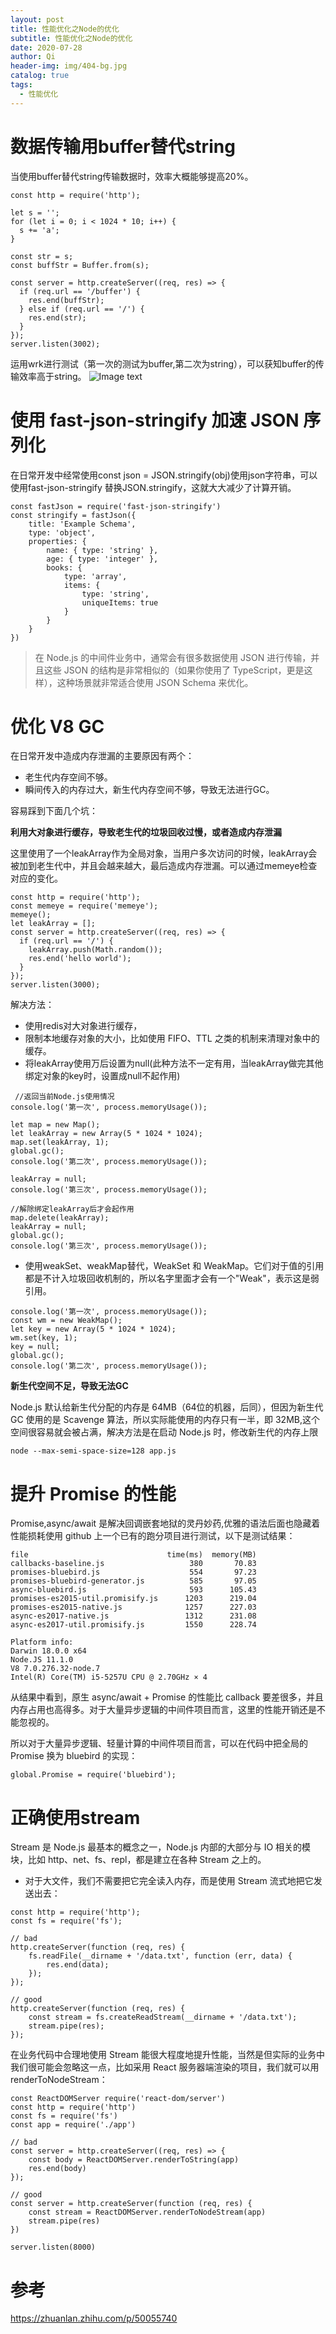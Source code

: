 ```yaml
---
layout: post
title: 性能优化之Node的优化
subtitle: 性能优化之Node的优化
date: 2020-07-28
author: Qi
header-img: img/404-bg.jpg
catalog: true
tags:
  - 性能优化
---
```


# 数据传输用buffer替代string
当使用buffer替代string传输数据时，效率大概能够提高20%。
```
const http = require('http');

let s = '';
for (let i = 0; i < 1024 * 10; i++) {
  s += 'a';
}

const str = s;
const buffStr = Buffer.from(s);

const server = http.createServer((req, res) => {
  if (req.url == '/buffer') {
    res.end(buffStr);
  } else if (req.url == '/') {
    res.end(str);
  }
});
server.listen(3002);

```
运用wrk进行测试（第一次的测试为buffer,第二次为string），可以获知buffer的传输效率高于string。
![Image text](/img/WechatIMG263.png)

# 使用 fast-json-stringify 加速 JSON 序列化

在日常开发中经常使用const json = JSON.stringify(obj)使用json字符串，可以使用fast-json-stringify 替换JSON.stringify，这就大大减少了计算开销。


```
const fastJson = require('fast-json-stringify')
const stringify = fastJson({
    title: 'Example Schema',
    type: 'object',
    properties: {
        name: { type: 'string' },
        age: { type: 'integer' },
        books: {
            type: 'array',
            items: {
                type: 'string',
                uniqueItems: true
            }
        }
    }
})
```
> 在 Node.js 的中间件业务中，通常会有很多数据使用 JSON 进行传输，并且这些 JSON 的结构是非常相似的（如果你使用了 TypeScript，更是这样），这种场景就非常适合使用 JSON Schema 来优化。


# 优化 V8 GC
在日常开发中造成内存泄漏的主要原因有两个：
- 老生代内存空间不够。
- 瞬间传入的内存过大，新生代内存空间不够，导致无法进行GC。

容易踩到下面几个坑：

**利用大对象进行缓存，导致老生代的垃圾回收过慢，或者造成内存泄漏**

这里使用了一个leakArray作为全局对象，当用户多次访问的时候，leakArray会被加到老生代中，并且会越来越大，最后造成内存泄漏。可以通过memeye检查对应的变化。
```
const http = require('http');
const memeye = require('memeye');
memeye();
let leakArray = [];
const server = http.createServer((req, res) => {
  if (req.url == '/') {
    leakArray.push(Math.random());
    res.end('hello world');
  }
});
server.listen(3000);
```
解决方法：
- 使用redis对大对象进行缓存，
- 限制本地缓存对象的大小，比如使用 FIFO、TTL 之类的机制来清理对象中的缓存。
- 将leakArray使用万后设置为null(此种方法不一定有用，当leakArray做完其他绑定对象的key时，设置成null不起作用)

```
 //返回当前Node.js使用情况
console.log('第一次', process.memoryUsage());

let map = new Map();
let leakArray = new Array(5 * 1024 * 1024);
map.set(leakArray, 1);
global.gc();
console.log('第二次', process.memoryUsage());

leakArray = null;
console.log('第三次', process.memoryUsage());

//解除绑定leakArray后才会起作用
map.delete(leakArray);
leakArray = null;
global.gc();
console.log('第三次', process.memoryUsage());

```

- 使用weakSet、weakMap替代，WeakSet 和 WeakMap。它们对于值的引用都是不计入垃圾回收机制的，所以名字里面才会有一个"Weak"，表示这是弱引用。

```
console.log('第一次', process.memoryUsage());
const wm = new WeakMap();
let key = new Array(5 * 1024 * 1024);
wm.set(key, 1);
key = null;
global.gc();
console.log('第二次', process.memoryUsage());
```

**新生代空间不足，导致无法GC**

Node.js 默认给新生代分配的内存是 64MB（64位的机器，后同），但因为新生代 GC 使用的是 Scavenge 算法，所以实际能使用的内存只有一半，即 32MB,这个空间很容易就会被占满，解决方法是在启动 Node.js 时，修改新生代的内存上限

```
node --max-semi-space-size=128 app.js
```

# 提升 Promise 的性能

Promise,async/await 是解决回调嵌套地狱的灵丹妙药,优雅的语法后面也隐藏着性能损耗使用 github 上一个已有的跑分项目进行测试，以下是测试结果：
```
file                               time(ms)  memory(MB)
callbacks-baseline.js                   380       70.83
promises-bluebird.js                    554       97.23
promises-bluebird-generator.js          585       97.05
async-bluebird.js                       593      105.43
promises-es2015-util.promisify.js      1203      219.04
promises-es2015-native.js              1257      227.03
async-es2017-native.js                 1312      231.08
async-es2017-util.promisify.js         1550      228.74

Platform info:
Darwin 18.0.0 x64
Node.JS 11.1.0
V8 7.0.276.32-node.7
Intel(R) Core(TM) i5-5257U CPU @ 2.70GHz × 4
```

从结果中看到，原生 async/await + Promise 的性能比 callback 要差很多，并且内存占用也高得多。对于大量异步逻辑的中间件项目而言，这里的性能开销还是不能忽视的。

所以对于大量异步逻辑、轻量计算的中间件项目而言，可以在代码中把全局的 Promise 换为 bluebird 的实现：
```
global.Promise = require('bluebird');
```

# 正确使用stream

Stream 是 Node.js 最基本的概念之一，Node.js 内部的大部分与 IO 相关的模块，比如 http、net、fs、repl，都是建立在各种 Stream 之上的。

- 对于大文件，我们不需要把它完全读入内存，而是使用 Stream 流式地把它发送出去：

```
const http = require('http');
const fs = require('fs');

// bad
http.createServer(function (req, res) {
    fs.readFile(__dirname + '/data.txt', function (err, data) {
        res.end(data);
    });
});

// good
http.createServer(function (req, res) {
    const stream = fs.createReadStream(__dirname + '/data.txt');
    stream.pipe(res);
});
```

在业务代码中合理地使用 Stream 能很大程度地提升性能，当然是但实际的业务中我们很可能会忽略这一点，比如采用 React 服务器端渲染的项目，我们就可以用renderToNodeStream：

```
const ReactDOMServer require('react-dom/server')
const http = require('http')
const fs = require('fs')
const app = require('./app')

// bad
const server = http.createServer((req, res) => {
    const body = ReactDOMServer.renderToString(app)
    res.end(body)
});

// good
const server = http.createServer(function (req, res) {
    const stream = ReactDOMServer.renderToNodeStream(app)
    stream.pipe(res)
})

server.listen(8000)
```

# 参考

https://zhuanlan.zhihu.com/p/50055740